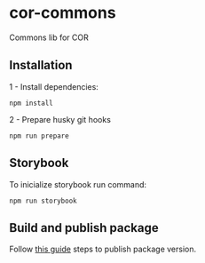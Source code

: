 # cor-commons
Commons lib for COR

## Installation

1 - Install dependencies:

    npm install

2 - Prepare husky git hooks

    npm run prepare

## Storybook

To inicialize storybook run command:

    npm run storybook

## Build and publish package

Follow [this guide](https://app.getguru.com/card/iKKkL78T/Proceso-de-desarrollo-y-versionado-del-paquete-corcommons) steps to publish package version.
